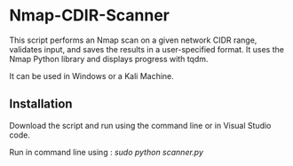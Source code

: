 # Nmap-CDIR-Scanner

This script performs an Nmap scan on a given network CIDR range, 
validates input, and saves the results in a user-specified format.
It uses the Nmap Python library and displays progress with tqdm.

It can be used in Windows or a Kali Machine. 

## Installation 
Download the script and run using the command line or in Visual Studio code. 

Run in command line using : *sudo python scanner.py* 
